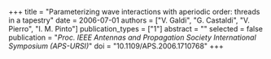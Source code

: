 +++
title = "Parameterizing wave interactions with aperiodic order: threads in a tapestry"
date = 2006-07-01
authors = ["V. Galdi", "G. Castaldi", "V. Pierro", "I. M. Pinto"]
publication_types = ["1"]
abstract = ""
selected = false
publication = "*Proc. IEEE Antennas and Propagation Society International Symposium (APS-URSI)*"
doi = "10.1109/APS.2006.1710768"
+++

